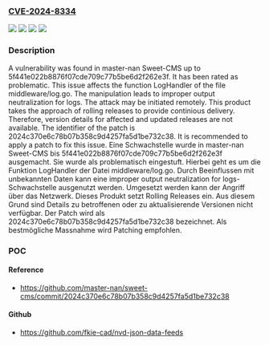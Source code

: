 ### [CVE-2024-8334](https://cve.mitre.org/cgi-bin/cvename.cgi?name=CVE-2024-8334)
![](https://img.shields.io/static/v1?label=Product&message=Sweet-CMS&color=blue)
![](https://img.shields.io/static/v1?label=Version&message=0%20&color=brightgreen)
![](https://img.shields.io/static/v1?label=Version&message=5f441e022b8876f07cde709c77b5be6d2f262e3f%20&color=brightgreen)
![](https://img.shields.io/static/v1?label=Vulnerability&message=CWE-117%20Improper%20Output%20Neutralization%20for%20Logs&color=brightgreen)

### Description

A vulnerability was found in master-nan Sweet-CMS up to 5f441e022b8876f07cde709c77b5be6d2f262e3f. It has been rated as problematic. This issue affects the function LogHandler of the file middleware/log.go. The manipulation leads to improper output neutralization for logs. The attack may be initiated remotely. This product takes the approach of rolling releases to provide continious delivery. Therefore, version details for affected and updated releases are not available. The identifier of the patch is 2024c370e6c78b07b358c9d4257fa5d1be732c38. It is recommended to apply a patch to fix this issue.
Eine Schwachstelle wurde in master-nan Sweet-CMS bis 5f441e022b8876f07cde709c77b5be6d2f262e3f ausgemacht. Sie wurde als problematisch eingestuft. Hierbei geht es um die Funktion LogHandler der Datei middleware/log.go. Durch Beeinflussen mit unbekannten Daten kann eine improper output neutralization for logs-Schwachstelle ausgenutzt werden. Umgesetzt werden kann der Angriff über das Netzwerk. Dieses Produkt setzt Rolling Releases ein. Aus diesem Grund sind Details zu betroffenen oder zu aktualisierende Versionen nicht verfügbar. Der Patch wird als 2024c370e6c78b07b358c9d4257fa5d1be732c38 bezeichnet. Als bestmögliche Massnahme wird Patching empfohlen.

### POC

#### Reference
- https://github.com/master-nan/sweet-cms/commit/2024c370e6c78b07b358c9d4257fa5d1be732c38

#### Github
- https://github.com/fkie-cad/nvd-json-data-feeds


